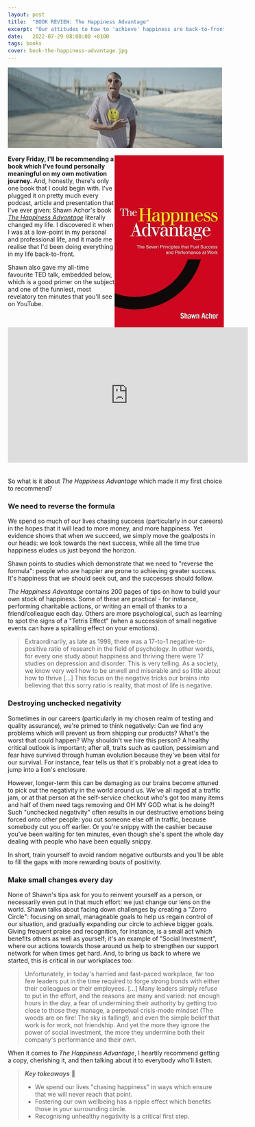 ```yaml
---
layout: post
title:  "BOOK REVIEW: The Happiness Advantage"
excerpt: "Our attitudes to how to 'achieve' happiness are back-to-front. Let's fix them."
date:   2022-07-29 08:00:00 +0100
tags: books
cover: book-the-happiness-advantage.jpg
---
```


![Pharrell Williams - Happy](/assets/img/pharrell-williams-happy.gif)

<img src="/assets/img/book-the-happiness-advantage.jpg" align="right">**Every Friday, I'll be recommending a book which I've found personally meaningful on my own motivation journey.** And, honestly, there's only one book that I could begin with. I've plugged it on pretty much every podcast, article and presentation that I've ever given: Shawn Achor's book [_The Happiness Advantage_](https://www.shawnachor.com/books/happiness-advantage/) literally changed my life. I discovered it when I was at a low-point in my personal and professional life, and it made me realise that I'd been doing everything in my life back-to-front.

Shawn also gave my all-time favourite TED talk, embedded below, which is a good primer on the subject and one of the funniest, most revelatory ten minutes that you'll see on YouTube.

<iframe width="560" height="315" src="https://www.youtube.com/embed/GXy__kBVq1M" title="YouTube video player" frameborder="0" allow="accelerometer; autoplay; clipboard-write; encrypted-media; gyroscope; picture-in-picture" allowfullscreen></iframe>

<br/>So what is it about _The Happiness Advantage_ which made it my first choice to recommend?

### We need to reverse the formula

We spend so much of our lives chasing success (particularly in our careers) in the hopes that it will lead to more money, and more happiness. Yet evidence shows that when we succeed, we simply move the goalposts in our heads: we look towards the next success, while all the time true happiness eludes us just beyond the horizon.

Shawn points to studies which demonstrate that we need to "reverse the formula": people who are happier are prone to achieving greater success. It's happiness that we should seek out, and the successes should follow.

_The Happiness Advantage_ contains 200 pages of tips on how to build your own stock of happiness. Some of these are practical - for instance, performing charitable actions, or writing an email of thanks to a friend/colleague each day. Others are more psychological, such as learning to spot the signs of a "Tetris Effect" (when a succession of small negative events can have a spiralling effect on your emotions). 

> Extraordinarily, as late as 1998, there was a 17-to-1 negative-to-positive ratio of research in the field of psychology. In other words, for every one study about happiness and thriving there were 17 studies on depression and disorder. This is very telling. As a society, we know very well how to be unwell and miserable and so little about how to thrive [...] This focus on the negative tricks our brains into believing that this sorry ratio is reality, that most of life is negative.

### Destroying unchecked negativity

Sometimes in our careers (particularly in my chosen realm of testing and quality assurance), we're primed to think negatively: Can we find any problems which will prevent us from shipping our products? What's the worst that could happen? Why shouldn't we hire this person? A healthy critical outlook is important; after all, traits such as caution, pessimism and fear have survived through human evolution because they've been vital for our
survival. For instance, fear tells us that it's probably not a great idea to jump into a lion's enclosure.

However, longer-term this can be damaging as our brains become attuned to pick out the negativity in the world around us. We've all raged at a traffic jam, or at that person at the self-service checkout who's got too many items and half of them need tags removing and OH MY GOD what is he doing?! Such "unchecked negativity" often results in our destructive emotions being forced onto other people: you cut someone else off in traffic, because somebody cut you off earlier. Or you're snippy with the cashier because you've been waiting for ten minutes, even though she's spent the whole day dealing with people who have been equally snippy.

In short, train yourself to avoid random negative outbursts and you'll be able to fill the gaps with more rewarding bouts of positivity.

### Make small changes every day

None of Shawn's tips ask for you to reinvent yourself as a person, or necessarily even put in that much effort: we just change our lens on the world. Shawn talks about facing down challenges by creating a "Zorro Circle": focusing on small, manageable goals to help us regain control of our situation, and gradually expanding our circle to achieve bigger goals. Giving frequent praise and recognition, for instance, is a small act which benefits others as well as yourself; it's an example of "Social Investment", where our actions towards those around us help to strengthen our support network for when times get hard. And, to bring us back to where we started, this is critical in our workplaces too:

> Unfortunately, in today's harried and fast-paced workplace, far too few leaders put in the time required to forge strong bonds with either their colleagues or their employees. [...] Many leaders simply refuse to put in the effort, and the reasons are many and varied: not enough hours in the day, a fear of undermining their authority by getting too close to those they manage, a perpetual crisis-mode mindset (The woods are on fire! The sky is falling!), and even the simple belief that work is for work, not friendship. And yet the more they ignore the power of social investment, the more they undermine both their company's performance and their own.

When it comes to _The Happiness Advantage_, I heartily recommend getting a copy, cherishing it, and then talking about it to everybody who'll listen.

> **_Key takeaways_** 📝  
> * We spend our lives "chasing happiness" in ways which ensure that we will never reach that point.
> * Fostering our own wellbeing has a ripple effect which benefits those in your surrounding circle.
> * Recognising unhealthy negativity is a critical first step.
